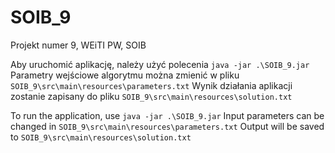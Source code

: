 # SOIB_9
Projekt numer 9, WEiTI PW, SOIB

Aby uruchomić aplikację, należy użyć polecenia `java -jar .\SOIB_9.jar`
Parametry wejściowe algorytmu można zmienić w pliku `SOIB_9\src\main\resources\parameters.txt`
Wynik działania aplikacji zostanie zapisany do pliku `SOIB_9\src\main\resources\solution.txt`

To run the application, use `java -jar .\SOIB_9.jar`
Input parameters can be changed in `SOIB_9\src\main\resources\parameters.txt`
Output will be saved to `SOIB_9\src\main\resources\solution.txt`
